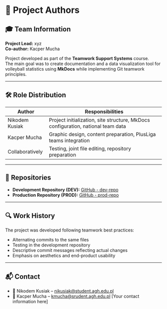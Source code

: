 # 👥 Project Authors

## 🎓 Team Information

**Project Lead:** xyz  
**Co-author:** Kacper Mucha

Project developed as part of the **Teamwork Support Systems** course.  
The main goal was to create documentation and a data visualization tool for volleyball statistics using **MkDocs** while implementing Git teamwork principles.

---

## 🛠️ Role Distribution

| Author         | Responsibilities                                                                 |
|----------------|----------------------------------------------------------------------------------|
| Nikodem Kusiak | Project initialization, site structure, MkDocs configuration, national team data |
| Kacper Mucha   | Graphic design, content preparation, PlusLiga teams integration                  |
| Collaboratively| Testing, joint file editing, repository preparation                              |

---

## 📁 Repositories

- **Development Repository (DEV):** [GitHub - dev-repo](https://github.com/Nikko05/swpz.git)
- **Production Repository (PROD):** [GitHub - prod-repo](https://github.com/Nikko05/swpz.git)

---

## 🔍 Work History

The project was developed following teamwork best practices:
- Alternating commits to the same files
- Testing in the development repository
- Descriptive commit messages reflecting actual changes
- Emphasis on aesthetics and end-product usability

---

## 📬 Contact
- 📧 Nikodem Kusiak – nikusiak@student.agh.edu.pl
- 📧 Kacper Mucha – kmucha@srudent.agh.edu.pl
[Your contact information here]